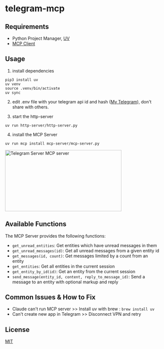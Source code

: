 # telegram-mcp

## Requirements

- Python Project Manager, [UV](https://docs.astral.sh/uv/getting-started/installation/)
- [MCP Client](https://modelcontextprotocol.io/clients)

## Usage

1. install dependencies

```
pip3 install uv
uv venv
source .venv/bin/activate
uv sync
```

2. edit .env file with your telegram api id and hash ([My Telegram](https://my.telegram.org)), don't share with others.

3. start the http-server

`uv run http-server/http-server.py`

4. install the MCP Server

`uv run mcp install mcp-server/mcp-server.py`

<a href="https://glama.ai/mcp/servers/@prem-research/telegram-mcp">
  <img width="380" height="200" src="https://glama.ai/mcp/servers/@prem-research/telegram-mcp/badge" alt="Telegram Server MCP server" />
</a>

## Available Functions

The MCP Server provides the following functions:

- `get_unread_entities`: Get entities which have unread messages in them
- `get_unread_messages(id)`: Get all unread messages from a given entity id
- `get_messages(id, count)`: Get messages limited by a count from an entity
- `get_entities`: Get all entities in the current session
- `get_entity_by_id(id)`: Get an entity from the current session
- `send_message(entity_id, content, reply_to_message_id)`: Send a message to an entity with optional markup and reply

## Common Issues & How to Fix

- Claude can't run MCP server >> Install uv with brew : `brew install uv`
- Can't create new app in Telegram >> Disconnect VPN and retry

## License

[MIT](https://choosealicense.com/licenses/mit/)